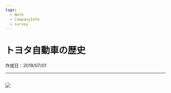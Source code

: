 ```yaml
---
tags:
  - Note
  - CompanyInfo
  - survey
---
```


# トヨタ自動車の歴史
作成日：2019/07/01

---
## 

![](https://i.imgur.com/kyZLYHi.jpg)
